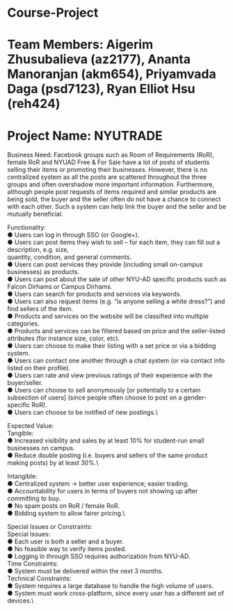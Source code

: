 # Course-Project
# Team Members: Aigerim Zhusubalieva (az2177), Ananta Manoranjan (akm654), Priyamvada Daga (psd7123), Ryan Elliot Hsu (reh424)

# Project Name: NYUTRADE

Business Need:
Facebook groups such as Room of Requirements (RoR), female RoR and NYUAD Free & For Sale have
a lot of posts of students selling their items or promoting their businesses. However, there is no
centralized system as all the posts are scattered throughout the three groups and often overshadow more
important information. Furthermore, although people post requests of items required and similar products
are being sold, the buyer and the seller often do not have a chance to connect with each other. Such a
system can help link the buyer and the seller and be mutually beneficial.
 
Functionality:\
● Users can log in through SSO (or Google+).\
● Users can post items they wish to sell – for each item, they can fill out a description, e.g. size,\
quantity, condition, and general comments.\
● Users can post services they provide (including small on-campus businesses) as products.\
● Users can post about the sale of other NYU-AD specific products such as Falcon Dirhams or Campus Dirhams.\
● Users can search for products and services via keywords.\
● Users can also request items (e.g. “is anyone selling a white dress?”) and find sellers of the item.\
● Products and services on the website will be classified into multiple categories.\
● Products and services can be filtered based on price and the seller-listed attributes (for instance size, color, etc).\
● Users can choose to make their listing with a set price or via a bidding system.\
● Users can contact one another through a chat system (or via contact info listed on their profile).\
● Users can rate and view previous ratings of their experience with the buyer/seller.\
● Users can choose to sell anonymously [or potentially to a certain subsection of users] (since people often choose to post on a gender-specific RoR).\
● Users can choose to be notified of new postings.\

Expected Value:\
Tangible:\
● Increased visibility and sales by at least 10% for student-run small businesses on campus.\
● Reduce double posting (i.e. buyers and sellers of the same product making posts) by at least 30%.\

Intangible:\
● Centralized system → better user experience; easier trading.\
● Accountability for users in terms of buyers not showing up after committing to buy.\
● No spam posts on RoR / female RoR.\
● Bidding system to allow fairer pricing.\

Special Issues or Constraints:\
Special Issues:\
● Each user is both a seller and a buyer.\
● No feasible way to verify items posted.\
● Logging in through SSO requires authorization from NYU-AD.\
Time Constraints:\
● System must be delivered within the next 3 months.\
Technical Constraints:\
● System requires a large database to handle the high volume of users.\
● System must work cross-platform, since every user has a different set of devices.\
